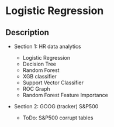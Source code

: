# Logistic Regression


## Description

* Section 1: HR data analytics
  * Logistic Regression
  * Decision Tree
  * Random Forest
  * XGB classifier
  * Support Vector Classifier
  * ROC Graph
  * Random Forest Feature Importance


* Section 2: GOOG (tracker) S&P500
  * ToDo: S&P500 corrupt tables
